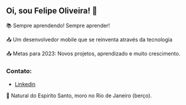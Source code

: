 ## Oi, sou Felipe Oliveira! 👋

:books: Sempre aprendendo! Sempre aprender! <br>

:outbox_tray: Um desenvolvedor mobile que se reinventa através da tecnologia <br>

:outbox_tray: Metas para 2023: Novos projetos, aprendizado e muito crescimento.<br>

### Contato:
- <a href="https://www.linkedin.com/in/fdocs/" target="_blank">Linkedin</a> <img src="https://raw.githubusercontent.com/TheDudeThatCode/TheDudeThatCode/db8f1cbd38ac0ae2a08f36f961096dbd59a02393/Assets/Linkedin.svg" height="15" width="15"> 

:house_with_garden: Natural do Espirito Santo, moro no Rio de Janeiro (berço). <br>
